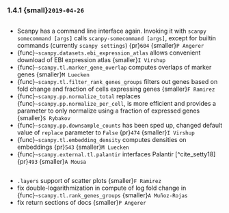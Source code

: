 ### 1.4.1 {small}`2019-04-26`

```{rubric} New functionality
```

- Scanpy has a command line interface again. Invoking it with `scanpy somecommand [args]` calls `scanpy-somecommand [args]`, except for builtin commands (currently `scanpy settings`)  {pr}`604` {smaller}`P Angerer`
- {func}`~scanpy.datasets.ebi_expression_atlas` allows convenient download of EBI expression atlas {smaller}`I Virshup`
- {func}`~scanpy.tl.marker_gene_overlap` computes overlaps of marker genes {smaller}`M Luecken`
- {func}`~scanpy.tl.filter_rank_genes_groups` filters out genes based on fold change and fraction of cells expressing genes {smaller}`F Ramirez`
- {func}`~scanpy.pp.normalize_total` replaces {func}`~scanpy.pp.normalize_per_cell`, is more efficient and provides a parameter to only normalize using a fraction of expressed genes {smaller}`S Rybakov`
- {func}`~scanpy.pp.downsample_counts` has been sped up, changed default value of `replace` parameter to `False`  {pr}`474` {smaller}`I Virshup`
- {func}`~scanpy.tl.embedding_density` computes densities on embeddings  {pr}`543` {smaller}`M Luecken`
- {func}`~scanpy.external.tl.palantir` interfaces Palantir [^cite_setty18]  {pr}`493` {smaller}`A Mousa`

```{rubric} Code design
```

- `.layers` support of scatter plots {smaller}`F Ramirez`
- fix double-logarithmization in compute of log fold change in {func}`~scanpy.tl.rank_genes_groups` {smaller}`A Muñoz-Rojas`
- fix return sections of docs {smaller}`P Angerer`
